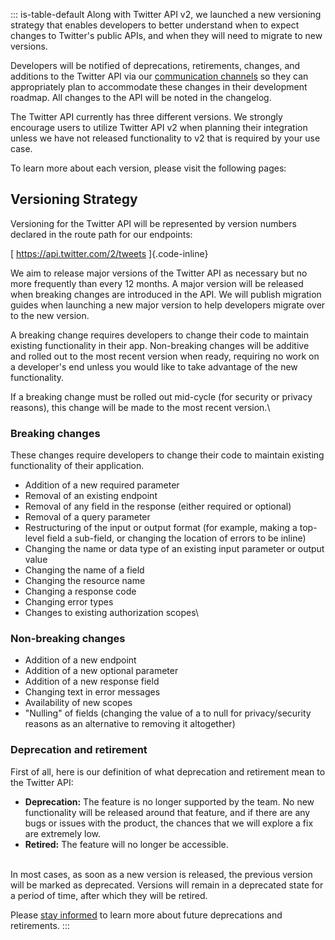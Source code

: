 ::: is-table-default
Along with Twitter API v2, we launched a new versioning strategy that
enables developers to better understand when to expect changes to
Twitter's public APIs, and when they will need to migrate to new
versions.

Developers will be notified of deprecations, retirements, changes, and
additions to the Twitter API via our [communication
channels](/en/updates/stay-informed) so they can appropriately plan to
accommodate these changes in their development roadmap. All changes to
the API will be noted in the changelog.

The Twitter API currently has three different versions. We strongly
encourage users to utilize Twitter API v2 when planning their
integration unless we have not released functionality to v2 that is
required by your use case.

To learn more about each version, please visit the following pages:

## Versioning Strategy

Versioning for the Twitter API will be represented by version numbers
declared in the route path for our endpoints:

[ https://api.twitter.com/2/tweets ]{.code-inline}

We aim to release major versions of the Twitter API as necessary but no
more frequently than every 12 months. A major version will be released
when breaking changes are introduced in the API. We will publish
migration guides when launching a new major version to help developers
migrate over to the new version.

A breaking change requires developers to change their code to maintain
existing functionality in their app. Non-breaking changes will be
additive and rolled out to the most recent version when ready, requiring
no work on a developer's end unless you would like to take advantage of
the new functionality.

If a breaking change must be rolled out mid-cycle (for security or
privacy reasons), this change will be made to the most recent version.\

### Breaking changes

These changes require developers to change their code to maintain
existing functionality of their application.

-   Addition of a new required parameter
-   Removal of an existing endpoint
-   Removal of any field in the response (either required or optional)
-   Removal of a query parameter
-   Restructuring of the input or output format (for example, making a
    top-level field a sub-field, or changing the location of errors to
    be inline)
-   Changing the name or data type of an existing input parameter or
    output value
-   Changing the name of a field
-   Changing the resource name
-   Changing a response code
-   Changing error types
-   Changes to existing authorization scopes\

### Non-breaking changes

-   Addition of a new endpoint
-   Addition of a new optional parameter
-   Addition of a new response field
-   Changing text in error messages
-   Availability of new scopes
-   "Nulling" of fields (changing the value of a to null for
    privacy/security reasons as an alternative to removing it
    altogether)

### Deprecation and retirement

First of all, here is our definition of what deprecation and retirement
mean to the Twitter API:

-   **Deprecation:** The feature is no longer supported by the team. No
    new functionality will be released around that feature, and if there
    are any bugs or issues with the product, the chances that we will
    explore a fix are extremely low.
-   **Retired:** The feature will no longer be accessible.

\
In most cases, as soon as a new version is released, the previous
version will be marked as deprecated. Versions will remain in a
deprecated state for a period of time, after which they will be retired.

Please [stay informed](/en/updates/stay-informed) to learn more about
future deprecations and retirements.
:::
